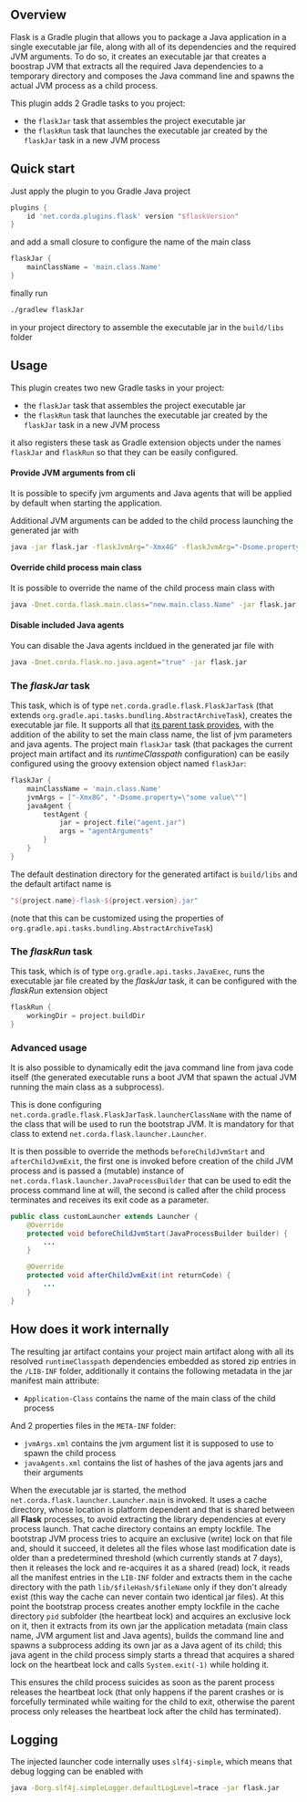 ## Overview
Flask is a Gradle plugin that allows you to package a Java application in a single executable jar file,
along with all of its dependencies and the required JVM arguments. To do so, it creates an executable jar
that creates a boostrap JVM that extracts all the required Java dependencies to a temporary directory and
composes the Java command line and spawns the actual JVM process as a child process.

This plugin adds 2 Gradle tasks to you project:

- the `flaskJar` task that assembles the project executable jar 
- the `flaskRun` task that launches the executable jar created by the `flaskJar` task in a new JVM process

## Quick start

Just apply the plugin to you Gradle Java project

```groovy
plugins {
    id 'net.corda.plugins.flask' version "$flaskVersion"
}
```

and add a small closure to configure the name of the main class
```groovy
flaskJar {
    mainClassName = 'main.class.Name'
}
```

finally run

```bash
./gradlew flaskJar
```
in your project directory to assemble the executable jar in the `build/libs` folder

## Usage

This plugin creates two new Gradle tasks in your project:

- the `flaskJar` task that assembles the project executable jar
- the `flaskRun` task that launches the executable jar created by the `flaskJar` task in a new JVM process

it also registers these task as Gradle extension objects under the names `flaskJar` and `flaskRun` so that they 
can be easily configured.

#### Provide JVM arguments from cli 
It is possible to specify jvm arguments and Java agents that will be applied by default when starting the application.

Additional JVM arguments can be added to the child process launching the generated jar with
```bash
java -jar flask.jar -flaskJvmArg="-Xmx4G" -flaskJvmArg="-Dsome.property=\"some value\""
```

#### Override child process main class
It is possible to override the name of the child process main class with

```bash
java -Dnet.corda.flask.main.class="new.main.class.Name" -jar flask.jar
```

#### Disable included Java agents
You can disable the Java agents incldued in the generated jar file with

```bash
java -Dnet.corda.flask.no.java.agent="true" -jar flask.jar
```

### The *flaskJar* task

This task, which is of type `net.corda.gradle.flask.FlaskJarTask` (that extends `org.gradle.api.tasks.bundling.AbstractArchiveTask`), 
creates the executable jar file.
It supports all that [its parent task provides](https://docs.gradle.org/current/javadoc/org/gradle/api/tasks/bundling/AbstractArchiveTask.html),
with the addition of the ability to set the main class name, the list of jvm parameters and java agents.
The project main `flaskJar` task (that packages the current project main artifact and its *runtimeClasspath* configuration)
can be easily configured using the groovy extension object named `flaskJar`:

```groovy
flaskJar {
    mainClassName = 'main.class.Name'
    jvmArgs = ["-Xmx8G", "-Dsome.property=\"some value\""]
    javaAgent {
        testAgent {
            jar = project.file("agent.jar")
            args = "agentArguments"
        }
    }
}
```

The default destination directory for the generated artifact is `build/libs` and the default artifact name is
```groovy
"${project.name}-flask-${project.version}.jar"
```
(note that this can be customized using the properties of `org.gradle.api.tasks.bundling.AbstractArchiveTask`)

### The *flaskRun* task

This task, which is of type `org.gradle.api.tasks.JavaExec`, runs the executable jar file created by the *flaskJar* task,
it can be configured with the *flaskRun* extension object

```groovy
flaskRun {
    workingDir = project.buildDir
}
```

### Advanced usage

It is also possible to dynamically edit the java command line from java code itself (the generated executable runs
a boot JVM that spawn the actual JVM running the main class as a subprocess). 

This is done configuring `net.corda.gradle.flask.FlaskJarTask.launcherClassName` with the name of the class that
will be used to run the bootstrap JVM. It is mandatory for that class to extend `net.corda.flask.launcher.Launcher`.

It is then possible to override the methods `beforeChildJvmStart` and `afterChildJvmExit`, the first one is invoked 
before creation of the child JVM process and is passed a (mutable) instance of `net.corda.flask.launcher.JavaProcessBuilder` 
that can be used to edit the process command line at will, the second is called after the child process terminates and
receives its exit code as a parameter. 

```java
public class customLauncher extends Launcher {
    @Override
    protected void beforeChildJvmStart(JavaProcessBuilder builder) {
        ...
    }

    @Override
    protected void afterChildJvmExit(int returnCode) {
        ...
    }
}
```

## How does it work internally

The resulting jar artifact contains your project main artifact along with all its resolved `runtimeClasspath` dependencies
embedded as stored zip entries in the `/LIB-INF` folder, additionally it contains the following metadata 
in the jar manifest main attribute:

- `Application-Class` contains the name of the main class of the child process
  
And 2 properties files in the `META-INF` folder:

- `jvmArgs.xml` contains the jvm argument list it is supposed to use to spawn the child process
- `javaAgents.xml` contains the list of hashes of the java agents jars and their arguments

When the executable jar is started, the method `net.corda.flask.launcher.Launcher.main` is invoked. 
It uses a cache directory, whose location is platform dependent and that is shared between all **Flask** processes, 
to avoid extracting the library dependencies at every process launch.
That cache directory contains an empty lockfile. 
The bootstrap JVM process tries to acquire an exclusive (write) lock on that file and, should it succeed, 
it deletes all the files whose last modification date is older than a predetermined threshold 
(which currently stands at 7 days), then it releases the lock and re-acquires it as a shared (read) lock,
it reads all the manifest entries in the `LIB-INF` folder and extracts them in the cache directory 
with the path `lib/$fileHash/$fileName` only if they don't already exist (this way the cache can never
contain two identical jar files). At this point the bootstrap process creates another empty lockfile in the cache 
directory `pid` subfolder (the heartbeat lock) and acquires an exclusive lock on it, then it extracts from its own jar the application metadata 
(main class name, JVM argument list and Java agents), builds the command line and spawns a subprocess adding its own jar 
as a Java agent of its child; this java agent in the child process simply starts a thread that acquires a shared
lock on the heartbeat lock and calls `System.exit(-1)` while holding it.

This ensures the child process suicides as soon as the parent process releases the heartbeat lock 
(that only happens if the parent crashes or is forcefully terminated while waiting for the child to exit, 
otherwise the parent process only releases the heartbeat lock after the child has terminated).

## Logging
The injected launcher code internally uses `slf4j-simple`, which means that debug logging can be enabled with

```bash
java -Dorg.slf4j.simpleLogger.defaultLogLevel=trace -jar flask.jar
```

